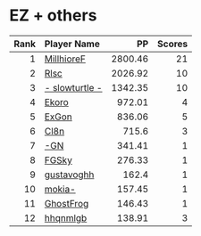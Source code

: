 # EZ + others
| Rank | Player Name |  PP  | Scores |
| ----:|:----------- | ----:| ------:|
| 1 | [MillhioreF](https://osu.ppy.sh/u/941094) | 2800.46 | 21 |
| 2 | [Rlsc](https://osu.ppy.sh/u/2110845) | 2026.92 | 10 |
| 3 | [- slowturtle -](https://osu.ppy.sh/u/2198995) | 1342.35 | 10 |
| 4 | [Ekoro](https://osu.ppy.sh/u/284905) | 972.01 | 4 |
| 5 | [ExGon](https://osu.ppy.sh/u/214187) | 836.06 | 5 |
| 6 | [Cl8n](https://osu.ppy.sh/u/3666350) | 715.6 | 3 |
| 7 | [-GN](https://osu.ppy.sh/u/895581) | 341.41 | 1 |
| 8 | [FGSky](https://osu.ppy.sh/u/2094566) | 276.33 | 1 |
| 9 | [gustavoghh](https://osu.ppy.sh/u/3225116) | 162.4 | 1 |
| 10 | [mokia-](https://osu.ppy.sh/u/4399129) | 157.45 | 1 |
| 11 | [GhostFrog](https://osu.ppy.sh/u/2454276) | 146.43 | 1 |
| 12 | [hhqnmlgb](https://osu.ppy.sh/u/4081648) | 138.91 | 3 |
